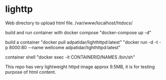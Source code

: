 # lighttp

Web directory to upload html file.
/var/www/localhost/htdocs/

build and run container with docker compose
"docker-compose up -d"

build a container
"docker pull adpatidar/lighthttpd:latest"
"docker run -d -t -p 8000:80 --name wellcome adpatidar/lighthttpd:latest"

container shell 
"docker exec -it CONTAINERID/NAMES /bin/sh"

This repo has very lightweight httpd image approx 9.5MB, it is for testing purpose of html content.
